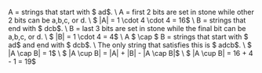 A = strings that start with $ ad$. \\
A = first 2 bits are set in stone while other 2 bits can be a,b,c, or d. \\
$ |A| = 1 \cdot 4 \cdot 4 = 16$ \\
B = strings that end with $ dcb$. \\
B = last 3 bits are set in stone while the final bit can be a,b,c, or d. \\
$ |B| = 1 \cdot 4 = 4$ \\
A $ \cap $ B = strings that start with $ ad$ and end with $ dcb$. \\
The only string that satisfies this is $ adcb$. \\
$ |A \cap B| = 1$ \\
$ |A \cup B| = |A| + |B| - |A \cap B|$ \\
$ |A \cup B| = 16 + 4 - 1 = 19$
